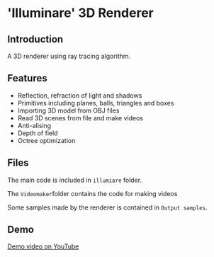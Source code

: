# 'Illuminare' 3D Renderer

## Introduction
A 3D renderer using ray tracing algorithm.

## Features
<ul>
<li>Reflection, refraction of light and shadows</li>
<li>Primitives including planes, balls, triangles and boxes</li>
<li>Importing 3D model from OBJ files</li>
<li>Read 3D scenes from file and make videos</li>
<li>Anti-alising</li>
<li>Depth of field</li>
<li>Octree optimization</li>
</ul>

## Files
The main code is included in `illumiare` folder.

The `Videomaker`folder contains the code for making videos

Some samples made by the renderer is contained in `Output samples`.

## Demo
[Demo video on YouTube](https://www.youtube.com/watch?v=h1o5KSeW3Kc)